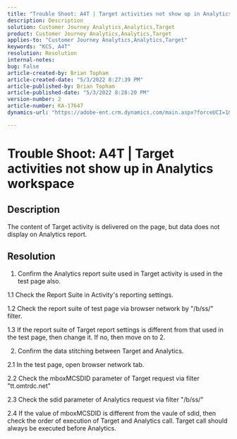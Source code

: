 ```yaml
---
title: "Trouble Shoot: A4T | Target activities not show up in Analytics workspace"
description: Description
solution: Customer Journey Analytics,Analytics,Target
product: Customer Journey Analytics,Analytics,Target
applies-to: "Customer Journey Analytics,Analytics,Target"
keywords: "KCS, A4T"
resolution: Resolution
internal-notes: 
bug: False
article-created-by: Brian Topham
article-created-date: "5/3/2022 8:27:39 PM"
article-published-by: Brian Topham
article-published-date: "5/3/2022 8:28:20 PM"
version-number: 2
article-number: KA-17647
dynamics-url: "https://adobe-ent.crm.dynamics.com/main.aspx?forceUCI=1&pagetype=entityrecord&etn=knowledgearticle&id=fe385676-1fcb-ec11-a7b5-6045bd00db25"

---
```

# Trouble Shoot: A4T | Target activities not show up in Analytics workspace

## Description

The content of Target activity is delivered on the page, but data does not display on Analytics report.

## Resolution


1. Confirm the Analytics report suite used in Target activity is used in the test page also.

1.1 Check the Report Suite in Activity's reporting settings.

1.2 Check the report suite of test page via browser network by "/b/ss/" filter.

1.3 If the report suite of Target report settings is different from that used in the test page, then change it. If no, then move on to 2.

2. Confirm the data stitching between Target and Analytics.

2.1 In the test page, open browser network tab.

2.2 Check the mboxMCSDID parameter of Target request via filter "tt.omtrdc.net"

2.3 Check the sdid parameter of Analytics request via filter "/b/ss/"

2.4 If the value of mboxMCSDID is different from the vaule of sdid, then check the order of execution of Target and Analytics call. Target call should always be executed before Analytics.


